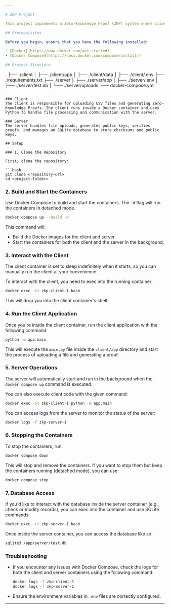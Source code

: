 ```yaml
---

# ZKP Project

This project implements a Zero-Knowledge Proof (ZKP) system where clients upload CSV files and generate proofs that are verified by the server. The project uses Python for both the client and server, and the system is managed using Docker Compose.

## Prerequisites

Before you begin, ensure that you have the following installed:

- [Docker](https://www.docker.com/get-started)
- [Docker Compose](https://docs.docker.com/compose/install/)

## Project Structure

```
.
├── ./client
│   ├── ./client/app
│   ├── ./client/data
│   ├── ./client/.env
├── ./requirements.txt
├── ./server
│   ├── ./server/app
│   ├── ./server/.env
│   ├── ./server/test.db
│   └── ./server/uploads
├── docker-compose.yml
```

### Client
The client is responsible for uploading CSV files and generating Zero-Knowledge Proofs. The client runs inside a Docker container and uses Python to handle file processing and communication with the server.

### Server
The server handles file uploads, generates public keys, verifies proofs, and manages an SQLite database to store checksums and public keys.

## Setup

### 1. Clone the Repository

First, clone the repository:

```bash
git clone <repository-url>
cd <project-folder>
```

### 2. Build and Start the Containers

Use Docker Compose to build and start the containers. The `-d` flag will run the containers in detached mode.

```bash
docker compose up --build -d
```

This command will:
- Build the Docker images for the client and server.
- Start the containers for both the client and the server in the background.

### 3. Interact with the Client

The client container is set to sleep indefinitely when it starts, so you can manually run the client at your convenience.

To interact with the client, you need to exec into the running container:

```bash
docker exec -it zkp-client-1 bash
```

This will drop you into the client container's shell.

### 4. Run the Client Application

Once you're inside the client container, run the client application with the following command:

```bash
python -m app.main
```

This will execute the `main.py` file inside the `client/app` directory and start the process of uploading a file and generating a proof.

### 5. Server Operations

The server will automatically start and run in the background when the `docker compose up` command is executed.

You can also execute client code with the given command:

```bash
docker exec -it zkp-client-1 python -m app.main
```

You can access logs from the server to monitor the status of the server:

```bash
docker logs -f zkp-server-1
```

### 6. Stopping the Containers

To stop the containers, run:

```bash
docker compose down
```

This will stop and remove the containers. If you want to stop them but keep the containers running (detached mode), you can use:

```bash
docker compose stop
```

### 7. Database Access

If you'd like to interact with the database inside the server container (e.g., check or modify records), you can exec into the container and use SQLite commands:

```bash
docker exec -it zkp-server-1 bash
```

Once inside the server container, you can access the database like so:

```bash
sqlite3 /app/server/test.db
```

### Troubleshooting

- If you encounter any issues with Docker Compose, check the logs for both the client and server containers using the following command:

  ```bash
  docker logs -f zkp-client-1
  docker logs -f zkp-server-1
  ```

- Ensure the environment variables in `.env` files are correctly configured.

---
```

